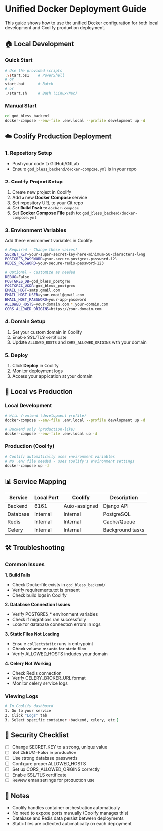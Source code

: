 # Unified Docker Deployment Guide

This guide shows how to use the unified Docker configuration for both local development and Coolify production deployment.

## 🏠 Local Development

### Quick Start
```bash
# Use the provided scripts
.\start.ps1    # PowerShell
# or
start.bat      # Batch
# or  
./start.sh     # Bash (Linux/Mac)
```

### Manual Start
```bash
cd god_bless_backend
docker-compose --env-file .env.local --profile development up -d
```

## ☁️ Coolify Production Deployment

### 1. Repository Setup
- Push your code to GitHub/GitLab
- Ensure `god_bless_backend/docker-compose.yml` is in your repo

### 2. Coolify Project Setup
1. Create new project in Coolify
2. Add a new **Docker Compose** service
3. Set repository URL to your Git repo
4. Set **Build Pack** to `docker-compose`
5. Set **Docker Compose File** path to: `god_bless_backend/docker-compose.yml`

### 3. Environment Variables
Add these environment variables in Coolify:

```bash
# Required - Change these values!
SECRET_KEY=your-super-secret-key-here-minimum-50-characters-long
POSTGRES_PASSWORD=your-secure-postgres-password-123
REDIS_PASSWORD=your-secure-redis-password-123

# Optional - Customize as needed
DEBUG=False
POSTGRES_DB=god_bless_postgres
POSTGRES_USER=god_bless_postgres
EMAIL_HOST=smtp.gmail.com
EMAIL_HOST_USER=your-email@gmail.com
EMAIL_HOST_PASSWORD=your-app-password
ALLOWED_HOSTS=your-domain.com,*.your-domain.com
CORS_ALLOWED_ORIGINS=https://your-domain.com
```

### 4. Domain Setup
1. Set your custom domain in Coolify
2. Enable SSL/TLS certificate
3. Update `ALLOWED_HOSTS` and `CORS_ALLOWED_ORIGINS` with your domain

### 5. Deploy
1. Click **Deploy** in Coolify
2. Monitor deployment logs
3. Access your application at your domain

## 🔧 Local vs Production

### Local Development
```bash
# With frontend (development profile)
docker-compose --env-file .env.local --profile development up -d

# Backend only (production-like)
docker-compose --env-file .env.local up -d
```

### Production (Coolify)
```bash
# Coolify automatically uses environment variables
# No .env file needed - uses Coolify's environment settings
docker-compose up -d
```

## 📊 Service Mapping

| Service | Local Port | Coolify | Description |
|---------|------------|---------|-------------|
| Backend | 6161 | Auto-assigned | Django API |
| Database | Internal | Internal | PostgreSQL |
| Redis | Internal | Internal | Cache/Queue |
| Celery | Internal | Internal | Background tasks |

## 🛠️ Troubleshooting

### Common Issues

**1. Build Fails**
- Check Dockerfile exists in `god_bless_backend/`
- Verify requirements.txt is present
- Check build logs in Coolify

**2. Database Connection Issues**
- Verify POSTGRES_* environment variables
- Check if migrations ran successfully
- Look for database connection errors in logs

**3. Static Files Not Loading**
- Ensure `collectstatic` runs in entrypoint
- Check volume mounts for static files
- Verify ALLOWED_HOSTS includes your domain

**4. Celery Not Working**
- Check Redis connection
- Verify CELERY_BROKER_URL format
- Monitor celery service logs

### Viewing Logs
```bash
# In Coolify dashboard
1. Go to your service
2. Click "Logs" tab
3. Select specific container (backend, celery, etc.)
```

## 🔐 Security Checklist

- [ ] Change SECRET_KEY to a strong, unique value
- [ ] Set DEBUG=False in production
- [ ] Use strong database passwords
- [ ] Configure proper ALLOWED_HOSTS
- [ ] Set up CORS_ALLOWED_ORIGINS correctly
- [ ] Enable SSL/TLS certificate
- [ ] Review email settings for production use

## 📝 Notes

- Coolify handles container orchestration automatically
- No need to expose ports manually (Coolify manages this)
- Database and Redis data persist between deployments
- Static files are collected automatically on each deployment